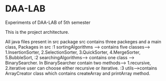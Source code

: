 # DAA-LAB
Experiments of DAA-LAB of 5th semester

This is the project architecture.

All java files present in src package
src contains three packeges and a main class, 
Packages in src :1 sortingAlgorithms  --> contains five classes--> 1.InsertionSorter, 2.SelectionSorter, 3.QuickSorter, 4.MergeSorter, 5.BubbleSort, 
                :2 searchingAlgorithms--> contains one class --> BinarySearcher. In BinarySearcher contain two methods--> 1.recursive, 2.iterative user can choose either recursive or iterative. 
                :3 utils-->contains ArrayCreator class which contains createArray and printArray method.
